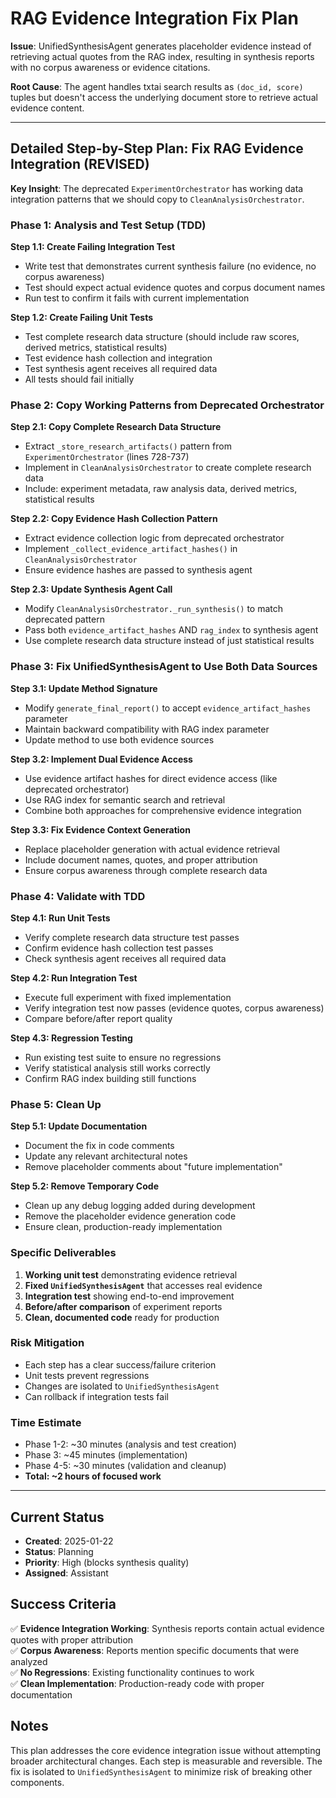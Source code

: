 # RAG Evidence Integration Fix Plan

**Issue**: UnifiedSynthesisAgent generates placeholder evidence instead of retrieving actual quotes from the RAG index, resulting in synthesis reports with no corpus awareness or evidence citations.

**Root Cause**: The agent handles txtai search results as `(doc_id, score)` tuples but doesn't access the underlying document store to retrieve actual evidence content.

---

## Detailed Step-by-Step Plan: Fix RAG Evidence Integration (REVISED)

**Key Insight**: The deprecated `ExperimentOrchestrator` has working data integration patterns that we should copy to `CleanAnalysisOrchestrator`.

### **Phase 1: Analysis and Test Setup (TDD)**

**Step 1.1: Create Failing Integration Test**
- Write test that demonstrates current synthesis failure (no evidence, no corpus awareness)
- Test should expect actual evidence quotes and corpus document names
- Run test to confirm it fails with current implementation

**Step 1.2: Create Failing Unit Tests**
- Test complete research data structure (should include raw scores, derived metrics, statistical results)
- Test evidence hash collection and integration
- Test synthesis agent receives all required data
- All tests should fail initially

### **Phase 2: Copy Working Patterns from Deprecated Orchestrator**

**Step 2.1: Copy Complete Research Data Structure**
- Extract `_store_research_artifacts()` pattern from `ExperimentOrchestrator` (lines 728-737)
- Implement in `CleanAnalysisOrchestrator` to create complete research data
- Include: experiment metadata, raw analysis data, derived metrics, statistical results

**Step 2.2: Copy Evidence Hash Collection Pattern**
- Extract evidence collection logic from deprecated orchestrator
- Implement `_collect_evidence_artifact_hashes()` in `CleanAnalysisOrchestrator`
- Ensure evidence hashes are passed to synthesis agent

**Step 2.3: Update Synthesis Agent Call**
- Modify `CleanAnalysisOrchestrator._run_synthesis()` to match deprecated pattern
- Pass both `evidence_artifact_hashes` AND `rag_index` to synthesis agent
- Use complete research data structure instead of just statistical results

### **Phase 3: Fix UnifiedSynthesisAgent to Use Both Data Sources**

**Step 3.1: Update Method Signature**
- Modify `generate_final_report()` to accept `evidence_artifact_hashes` parameter
- Maintain backward compatibility with RAG index parameter
- Update method to use both evidence sources

**Step 3.2: Implement Dual Evidence Access**
- Use evidence artifact hashes for direct evidence access (like deprecated orchestrator)
- Use RAG index for semantic search and retrieval
- Combine both approaches for comprehensive evidence integration

**Step 3.3: Fix Evidence Context Generation**
- Replace placeholder generation with actual evidence retrieval
- Include document names, quotes, and proper attribution
- Ensure corpus awareness through complete research data

### **Phase 4: Validate with TDD**

**Step 4.1: Run Unit Tests**
- Verify complete research data structure test passes
- Confirm evidence hash collection test passes
- Check synthesis agent receives all required data

**Step 4.2: Run Integration Test**
- Execute full experiment with fixed implementation
- Verify integration test now passes (evidence quotes, corpus awareness)
- Compare before/after report quality

**Step 4.3: Regression Testing**
- Run existing test suite to ensure no regressions
- Verify statistical analysis still works correctly
- Confirm RAG index building still functions

### **Phase 5: Clean Up**

**Step 5.1: Update Documentation**
- Document the fix in code comments
- Update any relevant architectural notes
- Remove placeholder comments about "future implementation"

**Step 5.2: Remove Temporary Code**
- Clean up any debug logging added during development
- Remove the placeholder evidence generation code
- Ensure clean, production-ready implementation

### **Specific Deliverables**

1. **Working unit test** demonstrating evidence retrieval
2. **Fixed `UnifiedSynthesisAgent`** that accesses real evidence
3. **Integration test** showing end-to-end improvement
4. **Before/after comparison** of experiment reports
5. **Clean, documented code** ready for production

### **Risk Mitigation**

- Each step has a clear success/failure criterion
- Unit tests prevent regressions
- Changes are isolated to `UnifiedSynthesisAgent`
- Can rollback if integration tests fail

### **Time Estimate**

- Phase 1-2: ~30 minutes (analysis and test creation)
- Phase 3: ~45 minutes (implementation)
- Phase 4-5: ~30 minutes (validation and cleanup)
- **Total: ~2 hours of focused work**

---

## Current Status

- **Created**: 2025-01-22
- **Status**: Planning
- **Priority**: High (blocks synthesis quality)
- **Assigned**: Assistant

## Success Criteria

✅ **Evidence Integration Working**: Synthesis reports contain actual evidence quotes with proper attribution  
✅ **Corpus Awareness**: Reports mention specific documents that were analyzed  
✅ **No Regressions**: Existing functionality continues to work  
✅ **Clean Implementation**: Production-ready code with proper documentation  

## Notes

This plan addresses the core evidence integration issue without attempting broader architectural changes. Each step is measurable and reversible. The fix is isolated to `UnifiedSynthesisAgent` to minimize risk of breaking other components.
